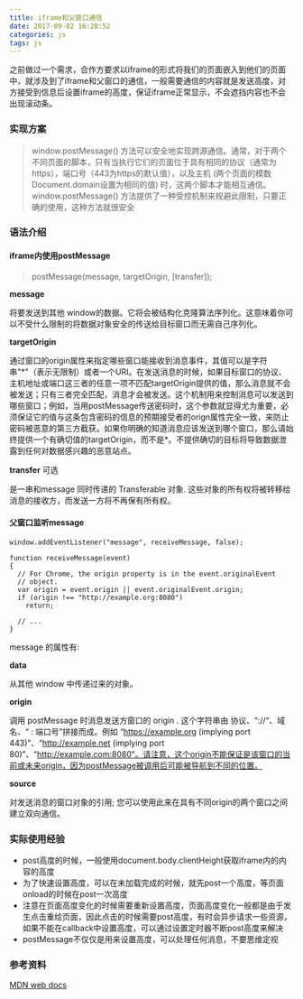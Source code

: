 ```yaml
---
title: iframe和父窗口通信
date: 2017-09-02 16:28:52
categories: js
tags: js
---
```

之前做过一个需求，合作方要求以iframe的形式将我们的页面嵌入到他们的页面中，就涉及到了iframe和父窗口的通信，一般需要通信的内容就是发送高度，对方接受到信息后设置iframe的高度，保证iframe正常显示，不会遮挡内容也不会出现滚动条。
### 实现方案
> window.postMessage() 方法可以安全地实现跨源通信。通常，对于两个不同页面的脚本，只有当执行它们的页面位于具有相同的协议（通常为https），端口号（443为https的默认值），以及主机  (两个页面的模数 Document.domain设置为相同的值) 时，这两个脚本才能相互通信。window.postMessage() 方法提供了一种受控机制来规避此限制，只要正确的使用，这种方法就很安全

### 语法介绍
#### iframe内使用postMessage
>postMessage(message, targetOrigin, [transfer]);

**message**

将要发送到其他 window的数据。它将会被结构化克隆算法序列化。这意味着你可以不受什么限制的将数据对象安全的传送给目标窗口而无需自己序列化。

**targetOrigin**

通过窗口的origin属性来指定哪些窗口能接收到消息事件，其值可以是字符串"\*"（表示无限制）或者一个URI。在发送消息的时候，如果目标窗口的协议、主机地址或端口这三者的任意一项不匹配targetOrigin提供的值，那么消息就不会被发送；只有三者完全匹配，消息才会被发送。这个机制用来控制消息可以发送到哪些窗口；例如，当用postMessage传送密码时，这个参数就显得尤为重要，必须保证它的值与这条包含密码的信息的预期接受者的orign属性完全一致，来防止密码被恶意的第三方截获。如果你明确的知道消息应该发送到哪个窗口，那么请始终提供一个有确切值的targetOrigin，而不是\*。不提供确切的目标将导致数据泄露到任何对数据感兴趣的恶意站点。

**transfer** 可选

是一串和message 同时传递的 Transferable 对象. 这些对象的所有权将被转移给消息的接收方，而发送一方将不再保有所有权。

#### 父窗口监听message
```
window.addEventListener("message", receiveMessage, false);

function receiveMessage(event)
{
  // For Chrome, the origin property is in the event.originalEvent
  // object.
  var origin = event.origin || event.originalEvent.origin; 
  if (origin !== "http://example.org:8080")
    return;

  // ...
}
```
message 的属性有:

**data**

从其他 window 中传递过来的对象。

**origin**

调用 postMessage  时消息发送方窗口的 origin . 这个字符串由 协议、“://“、域名、“ : 端口号”拼接而成。例如 “https://example.org (implying port 443)”、“http://example.net (implying port 80)”、“http://example.com:8080”。请注意，这个origin不能保证是该窗口的当前或未来origin，因为postMessage被调用后可能被导航到不同的位置。

**source**

对发送消息的窗口对象的引用; 您可以使用此来在具有不同origin的两个窗口之间建立双向通信。

### 实际使用经验
* post高度的时候，一般使用document.body.clientHeight获取iframe内的内容的高度
* 为了快速设置高度，可以在未加载完成的时候，就先post一个高度，等页面onload的时候在post一次高度
* 注意在页面高度变化的时候需要重新设置高度，页面高度变化一般都是由于发生点击重绘页面，因此点击的时候需要post高度，有时会异步请求一些资源，如果不能在callback中设置高度，可以通过设置定时器不断post高度来解决
* postMessage不仅仅是用来设置高度，可以处理任何消息，不要思维定视

### 参考资料
[MDN web docs](https://developer.mozilla.org/zh-CN/docs/Web/API/Window/postMessage)